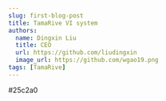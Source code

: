 ```yaml
---
slug: first-blog-post
title: TamaRive VI system
authors:
  name: Dingxin Liu
  title: CEO
  url: https://github.com/liudingxin
  image_url: https://github.com/wgao19.png
tags: [TamaRive]
---
```


 #25c2a0
